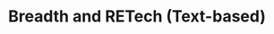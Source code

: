 ---
layout: default
citation: Donald E. Bowen, III, Laurent Frésard, Gerard Hoberg (2022) Rapidly Evolving
  Technologies and Startup Exits. Management Science 0(0). https://doi.org/10.1287/mnsc.2022.4362
code: https://github.com/donbowen/Patent-Text-Variables
contributors: Donald Bowen, Laurent Fresard, Gerard Hoberg
cost: Free
description: 'Patent-level variables that provide researchers a new way to characterize
  innovation within public firms, startups, places and more. Importantly, they are
  distinct from existing measures and do not have look-ahead bias: they only use information
  available in the patent itself. RETech is higher for patents related to waves of
  innovation.'
documentation: https://bowen.finance/bfh_data/
doi: https://doi.org/10.1287/mnsc.2022.4362
last_edit: Wed, 20 Jul 2022 15:56:01 GMT
location: https://bowen.finance/bfh_data/
maintained_by: Donald Bowen
related_publications: Donald E. Bowen, III, Laurent Frésard, Gerard Hoberg (2022)
  Rapidly Evolving Technologies and Startup Exits. Management Science 0(0). https://doi.org/10.1287/mnsc.2022.4362
shortname: breadth
size: 210MB
tags:
- patents
- breakthrough
- evolution
- waves
- productivity
thumbnail_url: https://github.com/donbowen/Patent-Text-Variables/raw/main/code/updated_graphs/RETech-1930.png
timeframe: 1930-2018
title: Breadth and RETech (Text-based)
uuid: 08826b49-31e3-4487-a2c7-302b71f23a88
versioning: 'yes'
---